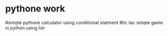 # pythone work 
#simple pythone calculator using conditional statment 
#tic tac simple game in python using list
